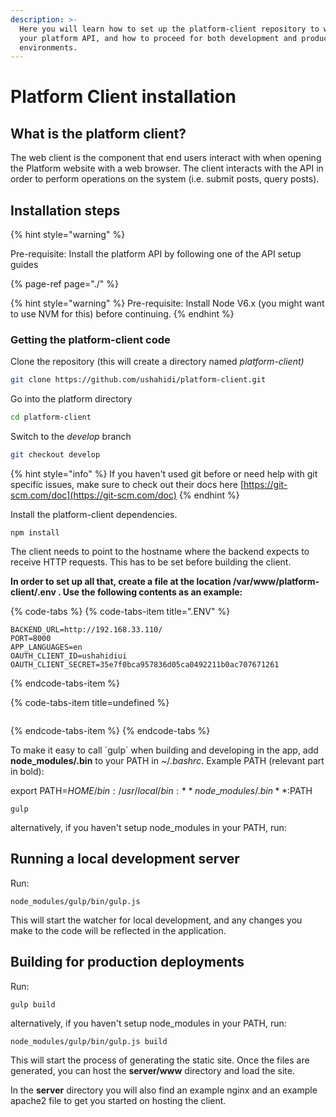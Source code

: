 ```yaml
---
description: >-
  Here you will learn how to set up the platform-client repository to work with
  your platform API, and how to proceed for both development and production
  environments.
---
```


# Platform Client installation

## What is the platform client?

The web client is the component that end users interact with when opening the Platform website with a web browser. The client interacts with the API in order to perform operations on the system \(i.e. submit posts, query posts\).

## Installation steps

{% hint style="warning" %}

Pre-requisite: Install the platform API by following one of the API setup guides

{% page-ref page="./" %}

{% hint style="warning" %}
Pre-requisite: Install Node V6.x \(you might want to use NVM for this\) before continuing.
{% endhint %}

### **Getting the platform-client code**

Clone the repository \(this will create a directory named _platform-client\)_

```bash
git clone https://github.com/ushahidi/platform-client.git
```

Go into the platform directory

```bash
cd platform-client
```

Switch to the _develop_ branch

```bash
git checkout develop
```

{% hint style="info" %}
If you haven't used git before or need help with git specific issues, make sure to check out their docs here [https://git-scm.com/doc](https://git-scm.com/doc)
{% endhint %}

Install the platform-client dependencies.

```text
npm install
```

The client needs to point to the hostname where the backend expects to receive HTTP requests. This has to be set before building the client.

**In order to set up all that, create a file at the location /var/www/platform-client/.env . Use the following contents as an example:**

{% code-tabs %}
{% code-tabs-item title=".ENV" %}
```text
BACKEND_URL=http://192.168.33.110/
PORT=8000
APP_LANGUAGES=en
OAUTH_CLIENT_ID=ushahidiui
OAUTH_CLIENT_SECRET=35e7f0bca957836d05ca0492211b0ac707671261
```
{% endcode-tabs-item %}

{% code-tabs-item title=undefined %}
```text

```
{% endcode-tabs-item %}
{% endcode-tabs %}

To make it easy to call \`gulp\` when building and developing in the app, add **node\_modules/.bin** to your PATH in ~/_.bashrc_. Example PATH \(relevant part in bold\):

export PATH=$HOME/bin:/usr/local/bin:**node\_modules/.bin**:$PATH

```text
gulp
```

alternatively, if you haven't setup node\_modules in your PATH, run:

## Running a local development server

Run:

```text
node_modules/gulp/bin/gulp.js
```

This will start the watcher for local development, and any changes you make to the code will be reflected in the application.

## Building for production deployments

Run:

```text
gulp build
```

alternatively, if you haven't setup node\_modules in your PATH, run:

```text
node_modules/gulp/bin/gulp.js build
```

This will start the process of generating the static site. Once the files are generated, you can host the **server/www** directory and load the site.

In the **server** directory you will also find an example nginx and an example apache2 file to get you started on hosting the client.

